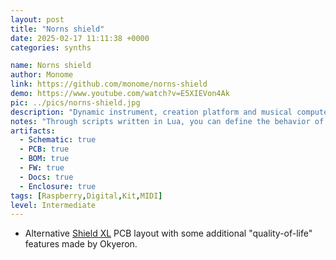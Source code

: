 ```yaml
---
layout: post
title: "Norns shield"
date: 2025-02-17 11:11:38 +0000
categories: synths

name: Norns shield
author: Monome
link: https://github.com/monome/norns-shield
demo: https://www.youtube.com/watch?v=E5XIEVon4Ak
pic: ../pics/norns-shield.jpg
description: "Dynamic instrument, creation platform and musical computer "
notes: "Through scripts written in Lua, you can define the behavior of its on-board rotary controls, keys, and screen, as well as any connected devices. Through a large number of pre-written libraries, Norns offers a platform for charting new possibilities in music-making. "
artifacts:
  - Schematic: true
  - PCB: true
  - BOM: true
  - FW: true
  - Docs: true
  - Enclosure: true
tags: [Raspberry,Digital,Kit,MIDI]
level: Intermediate
---
```


- Alternative [Shield XL](https://github.com/okyeron/shieldXL) PCB layout with some additional "quality-of-life" features made by Okyeron.